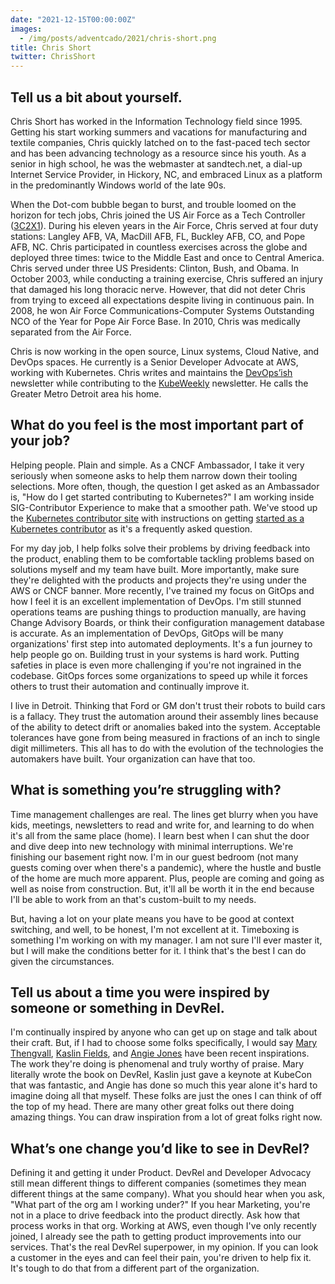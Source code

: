 ```yaml
---
date: "2021-12-15T00:00:00Z"
images:
  - /img/posts/adventcado/2021/chris-short.png
title: Chris Short
twitter: ChrisShort
---
```



## Tell us a bit about yourself.

Chris Short has worked in the Information Technology field since 1995. Getting his start working summers and vacations for manufacturing and textile companies, Chris quickly latched on to the fast-paced tech sector and has been advancing technology as a resource since his youth. As a senior in high school, he was the webmaster at sandtech.net, a dial-up Internet Service Provider, in Hickory, NC, and embraced Linux as a platform in the predominantly Windows world of the late 90s.

When the Dot-com bubble began to burst, and trouble loomed on the horizon for tech jobs, Chris joined the US Air Force as a Tech Controller ([3C2X1](https://chrisshort.net/3c2x1-tech-control/)). During his eleven years in the Air Force, Chris served at four duty stations: Langley AFB, VA, MacDill AFB, FL, Buckley AFB, CO, and Pope AFB, NC. Chris participated in countless exercises across the globe and deployed three times: twice to the Middle East and once to Central America. Chris served under three US Presidents: Clinton, Bush, and Obama. In October 2003, while conducting a training exercise, Chris suffered an injury that damaged his long thoracic nerve. However, that did not deter Chris from trying to exceed all expectations despite living in continuous pain. In 2008, he won Air Force Communications-Computer Systems Outstanding NCO of the Year for Pope Air Force Base. In 2010, Chris was medically separated from the Air Force.

Chris is now working in the open source, Linux systems, Cloud Native, and DevOps spaces. He currently is a Senior Developer Advocate at AWS, working with Kubernetes. Chris writes and maintains the [DevOps’ish](https://devopsish.com/) newsletter while contributing to the [KubeWeekly](https://www.cncf.io/kubeweekly/) newsletter. He calls the Greater Metro Detroit area his home.


## What do you feel is the most important part of your job?

Helping people. Plain and simple. As a CNCF Ambassador, I take it very seriously when someone asks to help them narrow down their tooling selections. More often, though, the question I get asked as an Ambassador is, "How do I get started contributing to Kubernetes?" I am working inside SIG-Contributor Experience to make that a smoother path. We've stood up the [Kubernetes contributor site](https://kubernetes.dev) with instructions on getting [started as a Kubernetes contributor](https://www.kubernetes.dev/docs/guide/) as it's a frequently asked question.

For my day job, I help folks solve their problems by driving feedback into the product, enabling them to be comfortable tackling problems based on solutions myself and my team have built. More importantly, make sure they're delighted with the products and projects they're using under the AWS or CNCF banner. More recently, I've trained my focus on GitOps and how I feel it is an excellent implementation of DevOps. I'm still stunned operations teams are pushing things to production manually, are having Change Advisory Boards, or think their configuration management database is accurate. As an implementation of DevOps, GitOps will be many organizations' first step into automated deployments. It's a fun journey to help people go on. Building trust in your systems is hard work. Putting safeties in place is even more challenging if you're not ingrained in the codebase. GitOps forces some organizations to speed up while it forces others to trust their automation and continually improve it.

I live in Detroit. Thinking that Ford or GM don't trust their robots to build cars is a fallacy. They trust the automation around their assembly lines because of the ability to detect drift or anomalies baked into the system. Acceptable tolerances have gone from being measured in fractions of an inch to single digit millimeters. This all has to do with the evolution of the technologies the automakers have built. Your organization can have that too.


## What is something you’re struggling with?

Time management challenges are real. The lines get blurry when you have kids, meetings, newsletters to read and write for, and learning to do when it's all from the same place (home). I learn best when I can shut the door and dive deep into new technology with minimal interruptions. We're finishing our basement right now. I'm in our guest bedroom (not many guests coming over when there's a pandemic), where the hustle and bustle of the home are much more apparent. Plus, people are coming and going as well as noise from construction. But, it'll all be worth it in the end because I'll be able to work from an that's custom-built to my needs.

But, having a lot on your plate means you have to be good at context switching, and well, to be honest, I'm not excellent at it. Timeboxing is something I'm working on with my manager. I am not sure I'll ever master it, but I will make the conditions better for it. I think that's the best I can do given the circumstances.


## Tell us about a time you were inspired by someone or something in DevRel.

I'm continually inspired by anyone who can get up on stage and talk about their craft. But, if I had to choose some folks specifically, I would say [Mary Thengvall](https://twitter.com/mary_grace), [Kaslin Fields](https://twitter.com/kaslinfields), and [Angie Jones](https://twitter.com/techgirl1908) have been recent inspirations. The work they're doing is phenomenal and truly worthy of praise. Mary literally wrote the book on DevRel, Kaslin just gave a keynote at KubeCon that was fantastic, and Angie has done so much this year alone it's hard to imagine doing all that myself. These folks are just the ones I can think of off the top of my head. There are many other great folks out there doing amazing things. You can draw inspiration from a lot of great folks right now.


## What’s one change you’d like to see in DevRel?

Defining it and getting it under Product. DevRel and Developer Advocacy still mean different things to different companies (sometimes they mean different things at the same company). What you should hear when you ask, "What part of the org am I working under?" If you hear Marketing, you're not in a place to drive feedback into the product directly. Ask how that process works in that org. Working at AWS, even though I've only recently joined, I already see the path to getting product improvements into our services. That's the real DevRel superpower, in my opinion. If you can look a customer in the eyes and can feel their pain, you're driven to help fix it. It's tough to do that from a different part of the organization.
